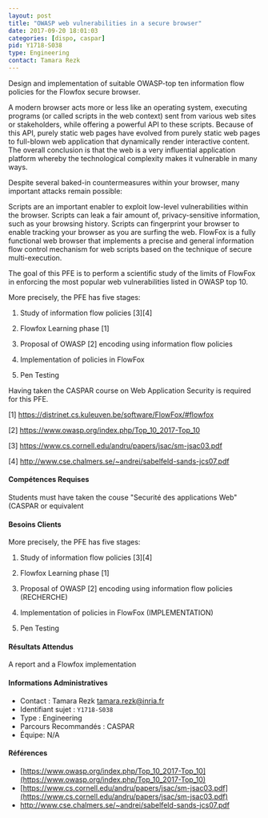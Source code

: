 ```yaml
---
layout: post
title: "OWASP web vulnerabilities in a secure browser"
date: 2017-09-20 18:01:03
categories: [dispo, caspar]
pid: Y1718-S038
type: Engineering
contact: Tamara Rezk
---
```

       
Design and implementation of suitable OWASP-top ten information flow policies for  the Flowfox secure browser.

A modern browser acts more or less like an operating system, executing programs (or called scripts in the web context) sent from various web sites or stakeholders, while offering a powerful API to these scripts. Because of this API, purely static web pages have evolved from purely static web pages to full-blown web application that dynamically render interactive content. The overall conclusion is that the web is a very influential application platform whereby the technological complexity makes it vulnerable in many ways.

Despite several baked-in countermeasures within your browser, many important attacks remain possible:

Scripts are an important enabler to exploit low-level vulnerabilities within the browser.
Scripts can leak a fair amount of, privacy-sensitive information, such as your browsing history.
Scripts can fingerprint your browser to enable tracking your browser as you are surfing the web.
FlowFox is a fully functional web browser that implements a precise and general information flow control mechanism for web scripts based on the technique of secure multi-execution. 

The goal of this PFE is to perform a scientific study of the limits of FlowFox in enforcing the most popular web vulnerabilities listed in OWASP top 10. 



More precisely, the PFE has five stages: 

1) Study of information flow policies [3][4]

2) Flowfox Learning phase [1]

3) Proposal of OWASP [2] encoding using information flow policies 

4) Implementation of policies in FlowFox 

5) Pen Testing 

Having taken the CASPAR course on Web Application Security is required for this PFE.

[1] https://distrinet.cs.kuleuven.be/software/FlowFox/#flowfox

[2] https://www.owasp.org/index.php/Top_10_2017-Top_10

[3] https://www.cs.cornell.edu/andru/papers/jsac/sm-jsac03.pdf

[4] http://www.cse.chalmers.se/~andrei/sabelfeld-sands-jcs07.pdf 

#### Compétences Requises
Students must have taken the couse "Securité des applications Web"  (CASPAR or equivalent


#### Besoins Clients
More precisely, the PFE has five stages: 

1) Study of information flow policies [3][4]

2) Flowfox Learning phase [1]

3) Proposal of OWASP [2] encoding using information flow policies  (RECHERCHE)

4) Implementation of policies in FlowFox  (IMPLEMENTATION)

5) Pen Testing 

#### Résultats Attendus
A report and a Flowfox implementation
     

#### Informations Administratives
  * Contact : Tamara Rezk <tamara.rezk@inria.fr>
  * Identifiant sujet : `Y1718-S038`
  * Type : Engineering
  * Parcours Recommandés : CASPAR
  * Équipe: N/A

#### Références

  * [https://www.owasp.org/index.php/Top_10_2017-Top_10](https://www.owasp.org/index.php/Top_10_2017-Top_10)
  * [https://www.cs.cornell.edu/andru/papers/jsac/sm-jsac03.pdf](https://www.cs.cornell.edu/andru/papers/jsac/sm-jsac03.pdf)
  * [http://www.cse.chalmers.se/~andrei/sabelfeld-sands-jcs07.pdf ](http://www.cse.chalmers.se/~andrei/sabelfeld-sands-jcs07.pdf )
       
     